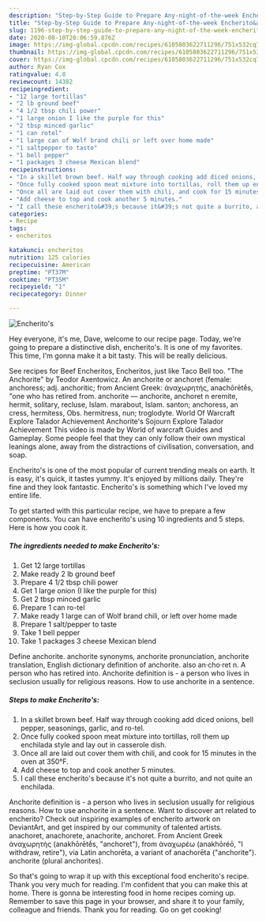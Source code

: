 ```yaml
---
description: "Step-by-Step Guide to Prepare Any-night-of-the-week Encherito&amp;#39;s"
title: "Step-by-Step Guide to Prepare Any-night-of-the-week Encherito&amp;#39;s"
slug: 1196-step-by-step-guide-to-prepare-any-night-of-the-week-encherito-and-39-s
date: 2020-08-10T20:06:59.876Z
image: https://img-global.cpcdn.com/recipes/6105803622711296/751x532cq70/encheritos-recipe-main-photo.jpg
thumbnail: https://img-global.cpcdn.com/recipes/6105803622711296/751x532cq70/encheritos-recipe-main-photo.jpg
cover: https://img-global.cpcdn.com/recipes/6105803622711296/751x532cq70/encheritos-recipe-main-photo.jpg
author: Ryan Cox
ratingvalue: 4.8
reviewcount: 14382
recipeingredient:
- "12 large tortillas"
- "2 lb ground beef"
- "4 1/2 tbsp chili power"
- "1 large onion I like the purple for this"
- "2 tbsp minced garlic"
- "1 can rotel"
- "1 large can of Wolf brand chili or left over home made"
- "1 saltpepper to taste"
- "1 bell pepper"
- "1 packages 3 cheese Mexican blend"
recipeinstructions:
- "In a skillet brown beef. Half way through cooking add diced onions, bell pepper, seasonings, garlic, and ro-tel."
- "Once fully cooked spoon meat mixture into tortillas, roll them up enchilada style and lay out in casserole dish."
- "Once all are laid out cover them with chili, and cook for 15 minutes in the oven at 350°F."
- "Add cheese to top and cook another 5 minutes."
- "I call these encherito&#39;s because it&#39;s not quite a burrito, and not quite an enchilada."
categories:
- Recipe
tags:
- encheritos

katakunci: encheritos 
nutrition: 125 calories
recipecuisine: American
preptime: "PT37M"
cooktime: "PT35M"
recipeyield: "1"
recipecategory: Dinner

---
```



![Encherito&#39;s](https://img-global.cpcdn.com/recipes/6105803622711296/751x532cq70/encheritos-recipe-main-photo.jpg)

Hey everyone, it's me, Dave, welcome to our recipe page. Today, we're going to prepare a distinctive dish, encherito&#39;s. It is one of my favorites. This time, I'm gonna make it a bit tasty. This will be really delicious.

See recipes for Beef Encheritos, Encheritos, just like Taco Bell too. &#34;The Anchorite&#34; by Teodor Axentowicz. An anchorite or anchoret (female: anchoress; adj. anchoritic; from Ancient Greek: ἀναχωρητής, anachōrētḗs, &#34;one who has retired from. anchorite — anchorite, anchoret n eremite, hermit, solitary, recluse, Islam. marabout, Islam. santon; anchoress, an cress, hermitess, Obs. hermitress, nun; troglodyte. World Of Warcraft Explore Talador Achievement Anchorite&#39;s Sojourn Explore Talador Achievement This video is made by World of warcraft Guides and Gameplay. Some people feel that they can only follow their own mystical leanings alone, away from the distractions of civilisation, conversation, and soap.

Encherito&#39;s is one of the most popular of current trending meals on earth. It is easy, it's quick, it tastes yummy. It's enjoyed by millions daily. They're fine and they look fantastic. Encherito&#39;s is something which I've loved my entire life.


To get started with this particular recipe, we have to prepare a few components. You can have encherito&#39;s using 10 ingredients and 5 steps. Here is how you cook it.

<!--inarticleads1-->

##### The ingredients needed to make Encherito&#39;s:

1. Get 12 large tortillas
1. Make ready 2 lb ground beef
1. Prepare 4 1/2 tbsp chili power
1. Get 1 large onion (I like the purple for this)
1. Get 2 tbsp minced garlic
1. Prepare 1 can ro-tel
1. Make ready 1 large can of Wolf brand chili, or left over home made
1. Prepare 1 salt/pepper to taste
1. Take 1 bell pepper
1. Take 1 packages 3 cheese Mexican blend


Define anchorite. anchorite synonyms, anchorite pronunciation, anchorite translation, English dictionary definition of anchorite. also an·cho·ret n. A person who has retired into. Anchorite definition is - a person who lives in seclusion usually for religious reasons. How to use anchorite in a sentence. 

<!--inarticleads2-->

##### Steps to make Encherito&#39;s:

1. In a skillet brown beef. Half way through cooking add diced onions, bell pepper, seasonings, garlic, and ro-tel.
1. Once fully cooked spoon meat mixture into tortillas, roll them up enchilada style and lay out in casserole dish.
1. Once all are laid out cover them with chili, and cook for 15 minutes in the oven at 350°F.
1. Add cheese to top and cook another 5 minutes.
1. I call these encherito&#39;s because it&#39;s not quite a burrito, and not quite an enchilada.


Anchorite definition is - a person who lives in seclusion usually for religious reasons. How to use anchorite in a sentence. Want to discover art related to encherito? Check out inspiring examples of encherito artwork on DeviantArt, and get inspired by our community of talented artists. anachoret, anachorete, anachorite, anchoret. From Ancient Greek ἀναχωρητής (anakhōrētḗs, &#34;anchoret&#34;), from ἀναχωρέω (anakhōréō, &#34;I withdraw, retire&#34;), via Latin anchorēta, a variant of anachorēta (&#34;anchorite&#34;). anchorite (plural anchorites). 

So that's going to wrap it up with this exceptional food encherito&#39;s recipe. Thank you very much for reading. I'm confident that you can make this at home. There is gonna be interesting food in home recipes coming up. Remember to save this page in your browser, and share it to your family, colleague and friends. Thank you for reading. Go on get cooking!
